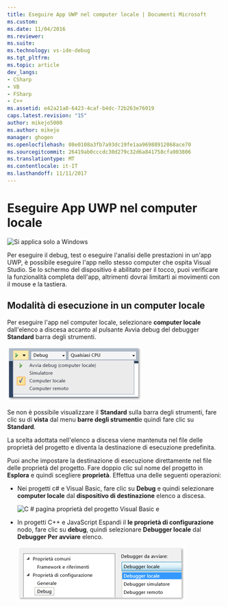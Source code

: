 ```yaml
---
title: Eseguire App UWP nel computer locale | Documenti Microsoft
ms.custom: 
ms.date: 11/04/2016
ms.reviewer: 
ms.suite: 
ms.technology: vs-ide-debug
ms.tgt_pltfrm: 
ms.topic: article
dev_langs:
- CSharp
- VB
- FSharp
- C++
ms.assetid: e42a21a8-6423-4caf-b4dc-72b263e76019
caps.latest.revision: "15"
author: mikejo5000
ms.author: mikejo
manager: ghogen
ms.openlocfilehash: 08e0108a3fb7a93dc19fe1aa96988912068ace70
ms.sourcegitcommit: 26419ab0cccdc30d279c32d6a841758cfa903806
ms.translationtype: MT
ms.contentlocale: it-IT
ms.lasthandoff: 11/11/2017
---
```

# <a name="run-uwp-apps-on-the-local-machine"></a>Eseguire App UWP nel computer locale
![Si applica solo a Windows](../debugger/media/windows_only_content.png "windows_only_content")  
  
 Per eseguire il debug, test o eseguire l'analisi delle prestazioni in un'app UWP, è possibile eseguire l'app nello stesso computer che ospita Visual Studio. Se lo schermo del dispositivo è abilitato per il tocco, puoi verificare la funzionalità completa dell'app, altrimenti dovrai limitarti ai movimenti con il mouse e la tastiera.  
  
##  <a name="BKMK_How_to_run_on_a_local_machine"></a>Modalità di esecuzione in un computer locale  
 Per eseguire l'app nel computer locale, selezionare **computer locale** dall'elenco a discesa accanto al pulsante Avvia debug del debugger **Standard** barra degli strumenti.  
  
 ![Eseguire sul computer locale](../debugger/media/vsrun_f5_local.png "VSRUN_F5_Local")  
  
 Se non è possibile visualizzare il **Standard** sulla barra degli strumenti, fare clic su di **vista** dal menu **barre degli strumenti**e quindi fare clic su **Standard**.  
  
 La scelta adottata nell'elenco a discesa viene mantenuta nel file delle proprietà del progetto e diventa la destinazione di esecuzione predefinita.  
  
 Puoi anche impostare la destinazione di esecuzione direttamente nel file delle proprietà del progetto. Fare doppio clic sul nome del progetto in **Esplora** e quindi scegliere **proprietà**. Effettua una delle seguenti operazioni:  
  
-   Nei progetti c# e Visual Basic, fare clic su **Debug** e quindi selezionare **computer locale** dal **dispositivo di destinazione** elenco a discesa.  
  
     ![C &#35; pagina proprietà del progetto Visual Basic e](../debugger/media/vsrun_cs_vb_projprop_local.png "VSRUN_CS_VB_ProjProp_Local")  
  
-   In progetti C++ e JavaScript Espandi il **le proprietà di configurazione** nodo, fare clic su **debug**, quindi selezionare **Debugger locale** dal **Debugger Per avviare** elenco.  
  
     ![C &#43; &#43; pagina delle proprietà di progetto JavaScript e](../debugger/media/vsrun_cpp_js_projprop_local.png "VSRUN_CPP_JS_ProjProp_Local")  